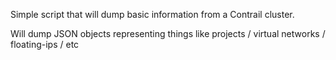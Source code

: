 Simple script that will dump basic information from a Contrail cluster.

Will dump JSON objects representing things like projects / virtual networks
/ floating-ips / etc

